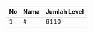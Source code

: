 | No | Nama            | Jumlah Level |
|----|-----------------|--------------|
| 1  | #    |    6110        |
